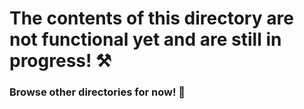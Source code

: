# The contents of this directory are not functional yet and are still in progress! ⚒️

### Browse other directories for now! 📂